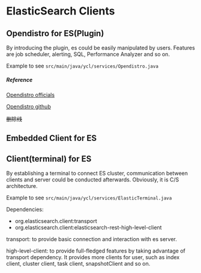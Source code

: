 # ElasticSearch Clients
## Opendistro for ES(Plugin)

By introducing the plugin, es could be easily manipulated by users. Features are 
job scheduler, alerting, SQL, Performance Analyzer and so on. 

Example to see ``src/main/java/ycl/services/Opendistro.java``


##### Reference
[Opendistro officials](https://opendistro.github.io/for-elasticsearch-docs/docs/install/plugins/#plugin-compatibility) 

[Opendistro github](https://github.com/opendistro-for-elasticsearch/sql)


~~删除线~~

## Embedded Client for ES




## Client(terminal) for ES

By establishing a terminal to connect ES cluster, communication between clients 
and server could be conducted afterwards. Obviously, it is C/S architecture. 

Example to see ``src/main/java/ycl/services/ElasticTerminal.java``

Dependencies: 
- org.elasticsearch.client:transport
- org.elasticsearch.client:elasticsearch-rest-high-level-client

transport: to provide basic connection and interaction with es server. 

high-level-client: to provide full-fledged features by taking advantage of transport dependency. It 
provides more clients for user, such as index client, cluster client, task client, snapshotClient and 
so on. 